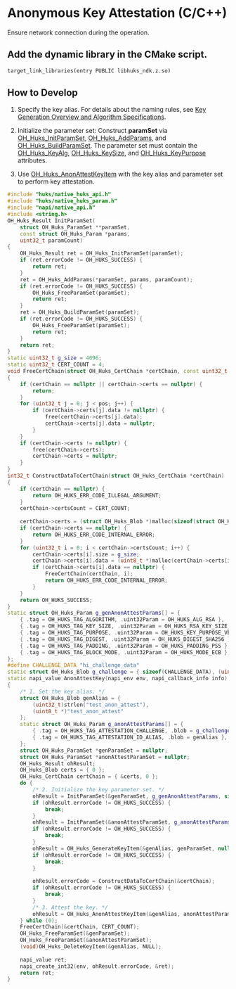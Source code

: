# Anonymous Key Attestation (C/C++)

<!--Kit: Universal Keystore Kit-->
<!--Subsystem: Security-->
<!--Owner: @wutiantian-gitee-->
<!--Designer: @HighLowWorld-->
<!--Tester: @wxy1234564846-->
<!--Adviser: @zengyawen-->

Ensure network connection during the operation.

## Add the dynamic library in the CMake script.
```txt
target_link_libraries(entry PUBLIC libhuks_ndk.z.so)
```

## How to Develop

1. Specify the key alias. For details about the naming rules, see [Key Generation Overview and Algorithm Specifications](huks-key-generation-overview.md).

2. Initialize the parameter set: Construct **paramSet** via [OH_Huks_InitParamSet](../../reference/apis-universal-keystore-kit/capi-native-huks-param-h.md#oh_huks_initparamset), [OH_Huks_AddParams](../../reference/apis-universal-keystore-kit/capi-native-huks-param-h.md#oh_huks_addparams), and [OH_Huks_BuildParamSet](../../reference/apis-universal-keystore-kit/capi-native-huks-param-h.md#oh_huks_buildparamset). The parameter set must contain the [OH_Huks_KeyAlg](../../reference/apis-universal-keystore-kit/capi-native-huks-type-h.md#oh_huks_keyalg), [OH_Huks_KeySize](../../reference/apis-universal-keystore-kit/capi-native-huks-type-h.md#oh_huks_keysize), and [OH_Huks_KeyPurpose](../../reference/apis-universal-keystore-kit/capi-native-huks-type-h.md#oh_huks_keypurpose) attributes.

3. Use [OH_Huks_AnonAttestKeyItem](../../reference/apis-universal-keystore-kit/capi-native-huks-api-h.md#oh_huks_anonattestkeyitem) with the key alias and parameter set to perform key attestation.

```c++
#include "huks/native_huks_api.h"
#include "huks/native_huks_param.h"
#include "napi/native_api.h"
#include <string.h>
OH_Huks_Result InitParamSet(
    struct OH_Huks_ParamSet **paramSet,
    const struct OH_Huks_Param *params,
    uint32_t paramCount)
{
    OH_Huks_Result ret = OH_Huks_InitParamSet(paramSet);
    if (ret.errorCode != OH_HUKS_SUCCESS) {
        return ret;
    }
    ret = OH_Huks_AddParams(*paramSet, params, paramCount);
    if (ret.errorCode != OH_HUKS_SUCCESS) {
        OH_Huks_FreeParamSet(paramSet);
        return ret;
    }
    ret = OH_Huks_BuildParamSet(paramSet);
    if (ret.errorCode != OH_HUKS_SUCCESS) {
        OH_Huks_FreeParamSet(paramSet);
        return ret;
    }
    return ret;
}
static uint32_t g_size = 4096;
static uint32_t CERT_COUNT = 4;
void FreeCertChain(struct OH_Huks_CertChain *certChain, const uint32_t pos)
{
    if (certChain == nullptr || certChain->certs == nullptr) {
        return;
    }
    for (uint32_t j = 0; j < pos; j++) {
        if (certChain->certs[j].data != nullptr) {
            free(certChain->certs[j].data);
            certChain->certs[j].data = nullptr;
        }
    }
    if (certChain->certs != nullptr) {
        free(certChain->certs);
        certChain->certs = nullptr;
    }
}
int32_t ConstructDataToCertChain(struct OH_Huks_CertChain *certChain)
{
    if (certChain == nullptr) {
        return OH_HUKS_ERR_CODE_ILLEGAL_ARGUMENT;
    }
    certChain->certsCount = CERT_COUNT;
  
    certChain->certs = (struct OH_Huks_Blob *)malloc(sizeof(struct OH_Huks_Blob) * (certChain->certsCount));
    if (certChain->certs == nullptr) {
        return OH_HUKS_ERR_CODE_INTERNAL_ERROR;
    }
    for (uint32_t i = 0; i < certChain->certsCount; i++) {
        certChain->certs[i].size = g_size;
        certChain->certs[i].data = (uint8_t *)malloc(certChain->certs[i].size);
        if (certChain->certs[i].data == nullptr) {
            FreeCertChain(certChain, i);
            return OH_HUKS_ERR_CODE_INTERNAL_ERROR;
        }
    }
    return OH_HUKS_SUCCESS;
}
static struct OH_Huks_Param g_genAnonAttestParams[] = {
    { .tag = OH_HUKS_TAG_ALGORITHM, .uint32Param = OH_HUKS_ALG_RSA },
    { .tag = OH_HUKS_TAG_KEY_SIZE, .uint32Param = OH_HUKS_RSA_KEY_SIZE_2048 },
    { .tag = OH_HUKS_TAG_PURPOSE, .uint32Param = OH_HUKS_KEY_PURPOSE_VERIFY },
    { .tag = OH_HUKS_TAG_DIGEST, .uint32Param = OH_HUKS_DIGEST_SHA256 },
    { .tag = OH_HUKS_TAG_PADDING, .uint32Param = OH_HUKS_PADDING_PSS },
    { .tag = OH_HUKS_TAG_BLOCK_MODE, .uint32Param = OH_HUKS_MODE_ECB },
};
#define CHALLENGE_DATA "hi_challenge_data"
static struct OH_Huks_Blob g_challenge = { sizeof(CHALLENGE_DATA), (uint8_t *)CHALLENGE_DATA };
static napi_value AnonAttestKey(napi_env env, napi_callback_info info) 
{
    /* 1. Set the key alias. */
    struct OH_Huks_Blob genAlias = {
        (uint32_t)strlen("test_anon_attest"),
        (uint8_t *)"test_anon_attest"
    };
    static struct OH_Huks_Param g_anonAttestParams[] = {
        { .tag = OH_HUKS_TAG_ATTESTATION_CHALLENGE, .blob = g_challenge },
        { .tag = OH_HUKS_TAG_ATTESTATION_ID_ALIAS, .blob = genAlias },
    };
    struct OH_Huks_ParamSet *genParamSet = nullptr;
    struct OH_Huks_ParamSet *anonAttestParamSet = nullptr;
    OH_Huks_Result ohResult;
    OH_Huks_Blob certs = { 0 };
    OH_Huks_CertChain certChain = { &certs, 0 };
    do {
        /* 2. Initialize the key parameter set. */
        ohResult = InitParamSet(&genParamSet, g_genAnonAttestParams, sizeof(g_genAnonAttestParams) / sizeof(OH_Huks_Param));
        if (ohResult.errorCode != OH_HUKS_SUCCESS) {
            break;
        }
        ohResult = InitParamSet(&anonAttestParamSet, g_anonAttestParams, sizeof(g_anonAttestParams) / sizeof(OH_Huks_Param));
        if (ohResult.errorCode != OH_HUKS_SUCCESS) {
            break;
        }
        ohResult = OH_Huks_GenerateKeyItem(&genAlias, genParamSet, nullptr);
        if (ohResult.errorCode != OH_HUKS_SUCCESS) {
            break;
        }
        
        ohResult.errorCode = ConstructDataToCertChain(&certChain);
        if (ohResult.errorCode != OH_HUKS_SUCCESS) {
            break;
        }
        /* 3. Attest the key. */
        ohResult = OH_Huks_AnonAttestKeyItem(&genAlias, anonAttestParamSet, &certChain);
    } while (0);
    FreeCertChain(&certChain, CERT_COUNT);
    OH_Huks_FreeParamSet(&genParamSet);
    OH_Huks_FreeParamSet(&anonAttestParamSet);
    (void)OH_Huks_DeleteKeyItem(&genAlias, NULL);
    
    napi_value ret;
    napi_create_int32(env, ohResult.errorCode, &ret);
    return ret;
}
```

